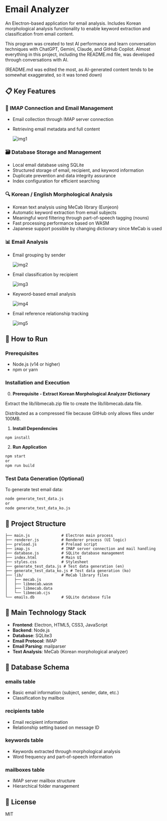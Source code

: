 # Email Analyzer

An Electron-based application for email analysis.
Includes Korean morphological analysis functionality to enable keyword extraction and classification from email content.

This program was created to test AI performance and learn conversation techniques with ChatGPT, Gemini, Claude, and GitHub Copilot.
Almost everything in this project, including the README.md file, was developed through conversations with AI.

(README.md was edited the most, as AI-generated content tends to be somewhat exaggerated, so it was toned down)

## 📋 Key Features

### 🔌 IMAP Connection and Email Management
- Email collection through IMAP server connection
- Retrieving email metadata and full content

  ![img1](./images/img1.PNG)


### 🗃️ Database Storage and Management
- Local email database using SQLite
- Structured storage of email, recipient, and keyword information
- Duplicate prevention and data integrity assurance
- Index configuration for efficient searching

### 🔍 Korean / English Morphological Analysis
- Korean text analysis using MeCab library (Eunjeon)
- Automatic keyword extraction from email subjects
- Meaningful word filtering through part-of-speech tagging (nouns)
- Fast processing performance based on WASM
- Japanese support possible by changing dictionary since MeCab is used

### 📊 Email Analysis
- Email grouping by sender

  ![img2](./images/img2.PNG)

- Email classification by recipient

  ![img3](./images/img3.PNG)

- Keyword-based email analysis

  ![img4](./images/img4.PNG)

- Email reference relationship tracking

  ![img5](./images/img5.PNG)



## 🚀 How to Run

### Prerequisites
- Node.js (v14 or higher)
- npm or yarn

### Installation and Execution

0. **Prerequisite - Extract Korean Morphological Analyzer Dictionary**
  
  Extract the lib/libmecab.zip file to create the lib/libmecab.data file.

  Distributed as a compressed file because GitHub only allows files under 100MB.


1. **Install Dependencies**
```bash
npm install
```

2. **Run Application**
```bash
npm start
or
npm run build
```

### Test Data Generation (Optional)

To generate test email data:
```bash
node generate_test_data.js
or
node generate_test_data_ko.js
```

## 📁 Project Structure

```
├── main.js              # Electron main process
├── renderer.js          # Renderer process (UI logic)
├── preload.js           # Preload script
├── imap.js              # IMAP server connection and mail handling
├── database.js          # SQLite database management
├── index.html           # Main UI
├── styles.css           # Stylesheet
├── generate_test_data.js # Test data generation (en)
├── generate_test_data_ko.js # Test data generation (ko)
├── lib/                 # MeCab library files
│   ├── mecab.js
│   ├── libmecab.wasm
│   ├── libmecab.data
│   └── libmecab.cjs
└── emails.db            # SQLite database file
```

## 🔧 Main Technology Stack

- **Frontend**: Electron, HTML5, CSS3, JavaScript
- **Backend**: Node.js
- **Database**: SQLite3
- **Email Protocol**: IMAP
- **Email Parsing**: mailparser
- **Text Analysis**: MeCab (Korean morphological analyzer)

## 💾 Database Schema

### emails table
- Basic email information (subject, sender, date, etc.)
- Classification by mailbox

### recipients table
- Email recipient information
- Relationship setting based on message ID

### keywords table
- Keywords extracted through morphological analysis
- Word frequency and part-of-speech information

### mailboxes table
- IMAP server mailbox structure
- Hierarchical folder management

## 📝 License

MIT

